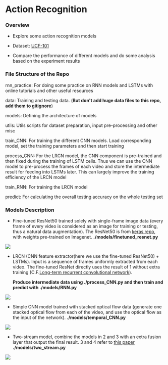 # Action Recognition

### Overview

- Explore some action recognition models


-  Dataset: [UCF-101](http://crcv.ucf.edu/data/UCF101.php) 
    

- Compare the performance of different models and do some analysis based on the experiment results



### File Structure of the Repo

rnn\_practice: 
    For doing some practice on RNN models and LSTMs with online tutorials and
    other useful resources

data:
    Training and testing data. (**But don't add huge data files to this repo, add them to gitignore**)

models:
    Defining the architecture of models

utils:
    Utils scripts for dataset preparation, input pre-processing and other misc  
    
train_CNN:
    For training the different CNN models. Load corresponding model, set the training parameters and then start training 

process_CNN:
    For the LRCN model, the CNN component is pre-trained and then fixed during the training of LSTM cells. Thus we can use the 
    CNN model to pre-process the frames of each video and store the intermediate result for feeding into LSTMs later. This 
    can largely improve the training efficiency of the LRCN model

train_RNN:
    For training the LRCN model
   
predict:
    For calculating the overall testing accuracy on the whole testing set
    
 

### Models Description

- Fine-tuned ResNet50 trained solely with single-frame image data (every frame of every
   video is considered as an image for training or testing, thus a natural data augmentation).
   The ResNet50 is from [keras repo](https://github.com/fchollet/deep-learning-models), with weights 
   pre-trained on Imagenet. **./models/finetuned_resnet.py** 
   
![](https://github.com/woodfrog/ActionRecognition/blob/master/readme_imgs/finetuned_resnet.png?raw=true)   

- LRCN (CNN feature extractor(here we use the fine-tuned ResNet50) + LSTMs). Input is a sequence of frames uniformly extracted from each video. The fine-tuned ResNet directly uses the result of 1 without extra training (C.F.[Long-term recurrent
   convolutional network](http://www.cv-foundation.org/openaccess/content_cvpr_2015/papers/Donahue_Long-Term_Recurrent_Convolutional_2015_CVPR_paper.pdf)).
   
   **Produce intermediate data using ./process_CNN.py and then train and predict with ./models/RNN.py**
    
![](https://github.com/woodfrog/ActionRecognition/blob/master/readme_imgs/LRCN.png?raw=true)
   
   
- Simple CNN model trained with stacked optical flow data (generate one stacked optical flow from each of the video, and use the optical flow as the input of the network). **./models/temporal_CNN.py**
   
![](https://github.com/woodfrog/ActionRecognition/blob/master/readme_imgs/CNN_optical_flow.png?raw=true)

- Two-stream model, combine the models in 2 and 3 with an extra fusion layer that
   output the final result. 3 and 4 refer to [this paper](http://papers.nips.cc/paper/5353-two-stream-convolutional-networks-for-action-recognition-in-videos.pdf)
   **./models/two_stream.py**

![](https://github.com/woodfrog/ActionRecognition/blob/master/readme_imgs/two_stream_model.png?raw=true)
